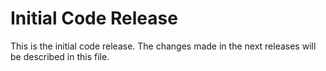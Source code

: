 Initial Code Release
====================
This is the initial code release. The changes made in the next releases will be described in this file.
